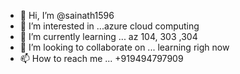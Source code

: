- 👋 Hi, I’m @sainath1596
- 👀 I’m interested in ...azure cloud computing
- 🌱 I’m currently learning ... az 104, 303 ,304
- 💞️ I’m looking to collaborate on ... learning righ now
- 📫 How to reach me ... +919494797909

<!---
sainath1596/sainath1596 is a ✨ special ✨ repository because its `README.md` (this file) appears on your GitHub profile.
You can click the Preview link to take a look at your changes.
--->
